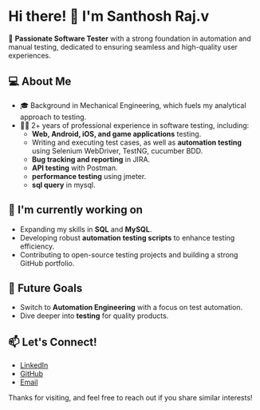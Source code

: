 # Hi there! 👋 I'm Santhosh Raj.v

🌟 **Passionate Software Tester** with a strong foundation in automation and manual testing, dedicated to ensuring seamless and high-quality user experiences.

## 💻 About Me
- 🎓 Background in Mechanical Engineering, which fuels my analytical approach to testing.
- 🧑‍💻 2+ years of professional experience in software testing, including:
  - **Web, Android, iOS, and game applications** testing.
  - Writing and executing test cases, as well as **automation testing** using Selenium WebDriver, TestNG, cucumber BDD.
  - **Bug tracking and reporting** in JIRA.
  - **API testing** with Postman.
  - **performance testing** using jmeter.
  - **sql query** in mysql.

## 🌱 I'm currently working on
- Expanding my skills in **SQL** and **MySQL**.
- Developing robust **automation testing scripts** to enhance testing efficiency.
- Contributing to open-source testing projects and building a strong GitHub portfolio.

## 🔭 Future Goals
- Switch to **Automation Engineering** with a focus on test automation.
- Dive deeper into **testing** for quality products.

## 📫 Let's Connect!
- [LinkedIn](https://www.linkedin.com/in/SanthoshRajV)
- [GitHub](https://github.com/santhoshraj-5)
- [Email](santhoshraj532000@gmail.com)

Thanks for visiting, and feel free to reach out if you share similar interests!
